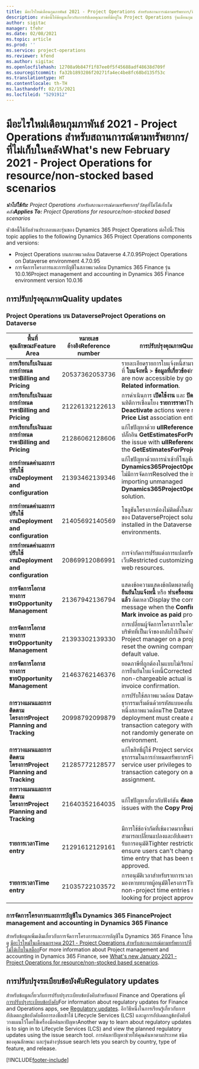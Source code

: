 ```yaml
---
title: มีอะไรใหม่เดือนกุมภาพันธ์ 2021 - Project Operations สำหรับสถานการณ์ตามทรัพยากร/ที่ไม่เก็บในคลัง
description: หัวข้อนี้ให้ข้อมูลเกี่ยวกับการอัปเดตคุณภาพที่มีอยู่ใน Project Operations รุ่นเดือนกุมภาพันธ์ 2021 สำหรับภาพรวมการปรับใช้งานสถานการณ์ตามทรัพยากร/ที่ไม่ได้เก็บในสต็อก
author: sigitac
manager: tfehr
ms.date: 02/08/2021
ms.topic: article
ms.prod: ''
ms.service: project-operations
ms.reviewer: kfend
ms.author: sigitac
ms.openlocfilehash: 12708a9b847f1f87ee0f5f45688adf48638d709f
ms.sourcegitcommit: fa32b1893286f20271fa4ec4be8fc68bd135f53c
ms.translationtype: HT
ms.contentlocale: th-TH
ms.lasthandoff: 02/15/2021
ms.locfileid: "5291912"
---
```

# <a name="whats-new-february-2021---project-operations-for-resourcenon-stocked-based-scenarios"></a><span data-ttu-id="4144f-103">มีอะไรใหม่เดือนกุมภาพันธ์ 2021 - Project Operations สำหรับสถานการณ์ตามทรัพยากร/ที่ไม่เก็บในคลัง</span><span class="sxs-lookup"><span data-stu-id="4144f-103">What's new February 2021 - Project Operations for resource/non-stocked based scenarios</span></span>

<span data-ttu-id="4144f-104">_**นำไปใช้กับ:** Project Operations สำหรับสถานการณ์ตามทรัพยากร/วัสดุที่ไม่ได้เก็บในคลัง_</span><span class="sxs-lookup"><span data-stu-id="4144f-104">_**Applies To:** Project Operations for resource/non-stocked based scenarios_</span></span>

<span data-ttu-id="4144f-105">หัวข้อนี้ใช้กับส่วนประกอบและรุ่นของ Dynamics 365 Project Operations ต่อไปนี้:</span><span class="sxs-lookup"><span data-stu-id="4144f-105">This topic applies to the following Dynamics 365 Project Operations components and versions:</span></span>

- <span data-ttu-id="4144f-106">Project Operations บนสภาพแวดล้อม Dataverse 4.7.0.95</span><span class="sxs-lookup"><span data-stu-id="4144f-106">Project Operations on Dataverse environment 4.7.0.95</span></span>
- <span data-ttu-id="4144f-107">การจัดการโครงการและการบัญชีในสภาพแวดล้อม Dynamics 365 Finance รุ่น 10.0.16</span><span class="sxs-lookup"><span data-stu-id="4144f-107">Project management and accounting in Dynamics 365 Finance environment version 10.0.16</span></span> 

## <a name="quality-updates"></a><span data-ttu-id="4144f-108">การปรับปรุงคุณภาพ</span><span class="sxs-lookup"><span data-stu-id="4144f-108">Quality updates</span></span>

### <a name="project-operations-on-dataverse"></a><span data-ttu-id="4144f-109">Project Operations บน Dataverse</span><span class="sxs-lookup"><span data-stu-id="4144f-109">Project Operations on Dataverse</span></span>

| <span data-ttu-id="4144f-110">**พื้นที่คุณลักษณะ**</span><span class="sxs-lookup"><span data-stu-id="4144f-110">**Feature Area**</span></span> | <span data-ttu-id="4144f-111">**หมายเลขอ้างอิง**</span><span class="sxs-lookup"><span data-stu-id="4144f-111">**Reference number**</span></span> | <span data-ttu-id="4144f-112">**การปรับปรุงคุณภาพ**</span><span class="sxs-lookup"><span data-stu-id="4144f-112">**Quality update**</span></span> |
| --- | --- | --- |
| <span data-ttu-id="4144f-113">**การเรียกเก็บเงินและการกำหนดราคา**</span><span class="sxs-lookup"><span data-stu-id="4144f-113">**Billing and Pricing**</span></span> | <span data-ttu-id="4144f-114">2053736</span><span class="sxs-lookup"><span data-stu-id="4144f-114">2053736</span></span> | <span data-ttu-id="4144f-115">รายละเอียดรายการใบแจ้งหนี้สามารถเข้าถึงได้แล้วโดยไปที่ **ใบแจ้งหนี้** > **ข้อมูลที่เกี่ยวข้อง**</span><span class="sxs-lookup"><span data-stu-id="4144f-115">Invoice line details are now accessible by going to **Invoice** > **Related information**.</span></span> |
| <span data-ttu-id="4144f-116">**การเรียกเก็บเงินและการกำหนดราคา**</span><span class="sxs-lookup"><span data-stu-id="4144f-116">**Billing and Pricing**</span></span> | <span data-ttu-id="4144f-117">2122613</span><span class="sxs-lookup"><span data-stu-id="4144f-117">2122613</span></span> | <span data-ttu-id="4144f-118">การดำเนินการ **เปิดใช้งาน** และ **ปิดใช้งาน** ถูกลบออกจากเอนทิตีการเชื่อมโยง **รายการราคา**</span><span class="sxs-lookup"><span data-stu-id="4144f-118">The **Activate** and **Deactivate** actions were removed from the **Price List** association entities.</span></span> |
| <span data-ttu-id="4144f-119">**การเรียกเก็บเงินและการกำหนดราคา**</span><span class="sxs-lookup"><span data-stu-id="4144f-119">**Billing and Pricing**</span></span> | <span data-ttu-id="4144f-120">2128606</span><span class="sxs-lookup"><span data-stu-id="4144f-120">2128606</span></span> | <span data-ttu-id="4144f-121">แก้ไขปัญหาด้วย **ullReferenceException** ในปลั๊กอิน **GetEstimatesForProject**</span><span class="sxs-lookup"><span data-stu-id="4144f-121">Resolved the issue with **ullReferenceException** in the **GetEstimatesForProject** plug-in.</span></span> |
| <span data-ttu-id="4144f-122">**การกำหนดค่าและการปรับใช้งาน**</span><span class="sxs-lookup"><span data-stu-id="4144f-122">**Deployment and configuration**</span></span> | <span data-ttu-id="4144f-123">2139346</span><span class="sxs-lookup"><span data-stu-id="4144f-123">2139346</span></span> | <span data-ttu-id="4144f-124">แก้ไขปัญหาด้วยการนำเข้าที่โซลูชัน **Dynamics365ProjectOperationsDualWrite** ไม่มีการจัดการ</span><span class="sxs-lookup"><span data-stu-id="4144f-124">Resolved the issue with importing unmanaged **Dynamics365ProjectOperationsDualWrite** solution.</span></span> |
| <span data-ttu-id="4144f-125">**การกำหนดค่าและการปรับใช้งาน**</span><span class="sxs-lookup"><span data-stu-id="4144f-125">**Deployment and configuration**</span></span> | <span data-ttu-id="4144f-126">2140569</span><span class="sxs-lookup"><span data-stu-id="4144f-126">2140569</span></span> | <span data-ttu-id="4144f-127">โซลูชันโครงการต้องไม่ติดตั้งในสภาพแวดล้อม Teams ของ Dataverse</span><span class="sxs-lookup"><span data-stu-id="4144f-127">Project solution must not be installed in the Dataverse Teams environments.</span></span> |
| <span data-ttu-id="4144f-128">**การกำหนดค่าและการปรับใช้งาน**</span><span class="sxs-lookup"><span data-stu-id="4144f-128">**Deployment and configuration**</span></span> | <span data-ttu-id="4144f-129">2086991</span><span class="sxs-lookup"><span data-stu-id="4144f-129">2086991</span></span> | <span data-ttu-id="4144f-130">การจำกัดการปรับแต่งการแปลทรัพยากรบนเว็บ</span><span class="sxs-lookup"><span data-stu-id="4144f-130">Restricted customizing localization of web resources.</span></span> |
| <span data-ttu-id="4144f-131">**การจัดการโอกาสทางการขาย**</span><span class="sxs-lookup"><span data-stu-id="4144f-131">**Opportunity Management**</span></span> | <span data-ttu-id="4144f-132">2136794</span><span class="sxs-lookup"><span data-stu-id="4144f-132">2136794</span></span> | <span data-ttu-id="4144f-133">แสดงข้อความแสดงข้อผิดพลาดที่ถูกต้องเมื่อกระบวนการ **ยืนยันใบแจ้งหนี้** หรือ **ทำเครื่องหมายใบแจ้งหนี้ว่าชำระแล้ว** ล้มเหลว</span><span class="sxs-lookup"><span data-stu-id="4144f-133">Display the correct error message when the **Confirm invoice** or **Mark invoice as paid** processes fail.</span></span> |
| <span data-ttu-id="4144f-134">**การจัดการโอกาสทางการขาย**</span><span class="sxs-lookup"><span data-stu-id="4144f-134">**Opportunity Management**</span></span> | <span data-ttu-id="4144f-135">2139330</span><span class="sxs-lookup"><span data-stu-id="4144f-135">2139330</span></span> | <span data-ttu-id="4144f-136">การเปลี่ยนผู้จัดการโครงการในโครงการจะต้องไม่รีเซ็ตบริษัทที่เป็นเจ้าของกลับไปเป็นค่าเริ่มต้น</span><span class="sxs-lookup"><span data-stu-id="4144f-136">Changing the Project manager on a project must not reset the owning company back to the default value.</span></span> |
| <span data-ttu-id="4144f-137">**การจัดการโอกาสทางการขาย**</span><span class="sxs-lookup"><span data-stu-id="4144f-137">**Opportunity Management**</span></span> | <span data-ttu-id="4144f-138">2146376</span><span class="sxs-lookup"><span data-stu-id="4144f-138">2146376</span></span> | <span data-ttu-id="4144f-139">ยอดภาษีที่ถูกต้องในแบบไม่เรียกเก็บจริงถูกสร้างขึ้นจากการยืนยันใบแจ้งหนี้</span><span class="sxs-lookup"><span data-stu-id="4144f-139">Corrected tax amount in a non-chargeable actual is created from invoice confirmation.</span></span> |
| <span data-ttu-id="4144f-140">**การวางแผนและการติดตามโครงการ**</span><span class="sxs-lookup"><span data-stu-id="4144f-140">**Project Planning and Tracking**</span></span> | <span data-ttu-id="4144f-141">2099879</span><span class="sxs-lookup"><span data-stu-id="4144f-141">2099879</span></span> | <span data-ttu-id="4144f-142">การปรับใช้สภาพแวดล้อม Dataverse ต้องสร้างประเภทธุรกรรมเริ่มต้นด้วยรหัสแบบคงที่และไม่สร้างแบบสุ่มต่อหนึ่งสภาพแวดล้อม</span><span class="sxs-lookup"><span data-stu-id="4144f-142">The Dataverse environment deployment must create a default transaction category with a static ID and not randomly generate one per environment.</span></span> |
| <span data-ttu-id="4144f-143">**การวางแผนและการติดตามโครงการ**</span><span class="sxs-lookup"><span data-stu-id="4144f-143">**Project Planning and Tracking**</span></span> | <span data-ttu-id="4144f-144">2128577</span><span class="sxs-lookup"><span data-stu-id="4144f-144">2128577</span></span> | <span data-ttu-id="4144f-145">แก้ไขสิทธิ์ผู้ใช้ Project service เพื่ออัปเดตประเภทธุรกรรมในการกำหนดทรัพยากร</span><span class="sxs-lookup"><span data-stu-id="4144f-145">Fixed the Project service user privileges to update the transaction category on a resource assignment.</span></span> |
| <span data-ttu-id="4144f-146">**การวางแผนและการติดตามโครงการ**</span><span class="sxs-lookup"><span data-stu-id="4144f-146">**Project Planning and Tracking**</span></span> | <span data-ttu-id="4144f-147">2164035</span><span class="sxs-lookup"><span data-stu-id="4144f-147">2164035</span></span> | <span data-ttu-id="4144f-148">แก้ไขปัญหาเกี่ยวกับฟังก์ชัน **คัดลอกโครงการ**</span><span class="sxs-lookup"><span data-stu-id="4144f-148">Fixed issues with the **Copy Project** function.</span></span> |
| <span data-ttu-id="4144f-149">**รายการเวลา**</span><span class="sxs-lookup"><span data-stu-id="4144f-149">**Time entry**</span></span> | <span data-ttu-id="4144f-150">2129161</span><span class="sxs-lookup"><span data-stu-id="4144f-150">2129161</span></span> | <span data-ttu-id="4144f-151">มีการใช้ข้อจำกัดที่เข้มงวดมากขึ้นเพื่อให้แน่ใจว่าผู้ใช้ไม่สามารถเปลี่ยนแปลงและอัปเดตรายการเวลาที่ถูกส่งหรือได้รับการอนุมัติ</span><span class="sxs-lookup"><span data-stu-id="4144f-151">Tighter restrictions are applied to ensure users can't change and update a time entry that has been submitted or approved.</span></span> |
| <span data-ttu-id="4144f-152">**รายการเวลา**</span><span class="sxs-lookup"><span data-stu-id="4144f-152">**Time entry**</span></span> | <span data-ttu-id="4144f-153">2103572</span><span class="sxs-lookup"><span data-stu-id="4144f-153">2103572</span></span> | <span data-ttu-id="4144f-154">การอนุมัติเวลาสำหรับรายการเวลาที่ไม่ใช่โครงการต้องไม่มองหาบทบาทผู้อนุมัติโครงการ</span><span class="sxs-lookup"><span data-stu-id="4144f-154">Time approval for non-project time entries must not be looking for project approver role.</span></span> |

### <a name="project-management-and-accounting-in-dynamics-365-finance"></a><span data-ttu-id="4144f-155">การจัดการโครงการและการบัญชีใน Dynamics 365 Finance</span><span class="sxs-lookup"><span data-stu-id="4144f-155">Project management and accounting in Dynamics 365 Finance</span></span> 

<span data-ttu-id="4144f-156">สำหรับข้อมูลเพิ่มเติมเกี่ยวกับการจัดการโครงการและการบัญชีใน Dynamics 365 Finance โปรดดู [มีอะไรใหม่ในเดือนมกราคม 2021 - Project Operations สำหรับสถานการณ์ตามทรัพยากร/ที่ไม่ได้เก็บในสต็อก](whats-new-jan-2021-resource-based.md)</span><span class="sxs-lookup"><span data-stu-id="4144f-156">For more information about Project management and accounting in Dynamics 365 Finance, see [What's new January 2021 - Project Operations for resource/non-stocked based scenarios](whats-new-jan-2021-resource-based.md).</span></span>


## <a name="regulatory-updates"></a><span data-ttu-id="4144f-157">การปรับปรุงระเบียบข้อบังคับ</span><span class="sxs-lookup"><span data-stu-id="4144f-157">Regulatory updates</span></span>

<span data-ttu-id="4144f-158">สำหรับข้อมูลเกี่ยวกับการปรับปรุงระเบียบข้อบังคับสำหรับแอป Finance and Operations ดูที่ [การปรับปรุงระเบียบข้อบังคับ](https://docs.microsoft.com/dynamics365/finance/localizations/regulatory-updates)</span><span class="sxs-lookup"><span data-stu-id="4144f-158">For information about regulatory updates for Finance and Operations apps, see [Regulatory updates](https://docs.microsoft.com/dynamics365/finance/localizations/regulatory-updates).</span></span> <span data-ttu-id="4144f-159">อีกวิธีหนึ่งในการเรียนรู้เกี่ยวกับการอัปเดตกฎข้อบังคับคือการลงชื่อเข้าใช้ Lifecycle Services (LCS) และดูการอัปเดตกฎข้อบังคับที่วางแผนไว้โดยใช้เครื่องมือค้นหาปัญหา</span><span class="sxs-lookup"><span data-stu-id="4144f-159">Another way to learn about regulatory updates is to sign in to Lifecycle Services (LCS) and view the planned regulatory updates using the issue search tool.</span></span> <span data-ttu-id="4144f-160">การค้นหาปัญหาช่วยให้คุณค้นหาตามประเทศ ชนิดของคุณลักษณะ และรุ่นต่างๆ</span><span class="sxs-lookup"><span data-stu-id="4144f-160">Issue search lets you search by country, type of feature, and release.</span></span>


[!INCLUDE[footer-include](../includes/footer-banner.md)]